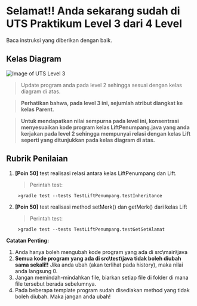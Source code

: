 # Selamat!! Anda sekarang sudah di UTS Praktikum Level 3 dari 4 Level
Baca instruksi yang diberikan dengan baik.


## Kelas Diagram
![Image of UTS Level 3](http://api.puro.del.ac.id/v1/file/b8d9847ed24d7e2dd9117076e798cf5b)
>Update program anda pada level 2 sehingga sesuai dengan  kelas diagram di atas. 

>**Perhatikan bahwa, pada level 3 ini, sejumlah atribut diangkat ke kelas Parent.**

>**Untuk mendapatkan nilai sempurna pada level ini, konsentrasi menyesuaikan kode program kelas LiftPenumpang.java yang anda kerjakan pada level 2 sehingga mempunyai relasi dengan kelas Lift seperti yang ditunjukkan pada kelas diagram di atas.**


## Rubrik Penilaian 
1. **[Poin 50]** test realisasi relasi antara kelas LiftPenumpang dan Lift.
	
	
	> Perintah test: 
	
	
		>gradle test --tests TestLiftPenumpang.testInheritance

2. **[Poin 50]** test realisasi method setMerk() dan getMerk() dari kelas Lift

	
	> Perintah test: 
	
	
		>gradle test --tests TestLiftPenumpang.testGetSetAlamat


**Catatan Penting:**
1. Anda hanya boleh mengubah kode program yang ada di src\main\java
1. **Semua kode program yang ada di src\test\java  tidak boleh diubah sama sekali!!** Jika anda ubah (akan terlihat pada history), maka nilai anda langsung 0.
1. Jangan memindah-mindahkan file, biarkan setiap file di folder di mana file tersebut berada sebelumnya.
1. Pada beberapa template program sudah disediakan method yang tidak boleh diubah. Maka jangan anda ubah!
